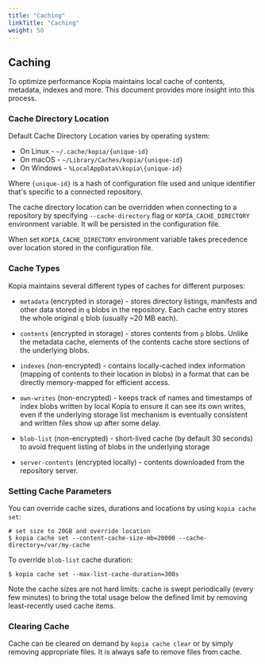 ```yaml
---
title: "Caching"
linkTitle: "Caching"
weight: 50
---
```


## Caching

To optimize performance Kopia maintains local cache of contents, metadata, indexes and more. This document provides more insight into this process.

### Cache Directory Location

Default Cache Directory Location varies by operating system:

* On Linux - `~/.cache/kopia/{unique-id}`
* On macOS - `~/Library/Caches/kopia/{unique-id}`
* On Windows - `%LocalAppData%\kopia\{unique-id}`

Where `{unique-id}` is a hash of configuration file used and unique identifier that's specific to a
connected repository.

The cache directory location can be overridden when connecting to a repository by specifying `--cache-directory` flag or `KOPIA_CACHE_DIRECTORY` environment variable. It will be persisted in the configuration file.

When set `KOPIA_CACHE_DIRECTORY` environment variable takes precedence over location stored in the configuration file.

### Cache Types

Kopia maintains several different types of caches for different purposes:

* `metadata` (encrypted in storage) - stores directory listings, manifests and other data stored in `q` blobs in the repository. Each cache entry stores the whole original `q` blob (usually ~20 MB each).

* `contents` (encrypted in storage) - stores contents from `p` blobs. Unlike the metadata cache, elements of the contents cache store sections of the underlying blobs.

* `indexes` (non-encrypted) - contains locally-cached index information (mapping of contents to their location in blobs) in a format that can be directly memory-mapped for efficient access.

* `own-writes` (non-encrypted) - keeps track of names and timestamps of index blobs written by local Kopia to ensure it can see its own writes, even if the underlying storage list mechanism is eventually consistent and written files show up after some delay.

* `blob-list` (non-encrypted) - short-lived cache (by default 30 seconds) to avoid frequent listing of blobs in the underlying storage

* `server-contents` (encrypted locally) - contents downloaded from the repository server.

### Setting Cache Parameters

You can override cache sizes, durations and locations by using `kopia cache set`:

```
# set size to 20GB and override location
$ kopia cache set --content-cache-size-mb=20000 --cache-directory=/var/my-cache
```

To override `blob-list` cache duration:

```
$ kopia cache set --max-list-cache-duration=300s
```

Note the cache sizes are not hard limits: cache is swept periodically (every few minutes) to bring
the total usage below the defined limit by removing least-recently used cache items.

### Clearing Cache

Cache can be cleared on demand by `kopia cache clear` or by simply removing appropriate files. It is always safe to remove files from cache.



